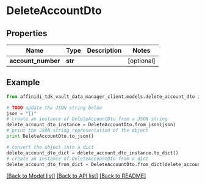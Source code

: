 # DeleteAccountDto

## Properties

| Name               | Type    | Description | Notes      |
| ------------------ | ------- | ----------- | ---------- |
| **account_number** | **str** |             | [optional] |

## Example

```python
from affinidi_tdk_vault_data_manager_client.models.delete_account_dto import DeleteAccountDto

# TODO update the JSON string below
json = "{}"
# create an instance of DeleteAccountDto from a JSON string
delete_account_dto_instance = DeleteAccountDto.from_json(json)
# print the JSON string representation of the object
print DeleteAccountDto.to_json()

# convert the object into a dict
delete_account_dto_dict = delete_account_dto_instance.to_dict()
# create an instance of DeleteAccountDto from a dict
delete_account_dto_from_dict = DeleteAccountDto.from_dict(delete_account_dto_dict)
```

[[Back to Model list]](../README.md#documentation-for-models) [[Back to API list]](../README.md#documentation-for-api-endpoints) [[Back to README]](../README.md)
